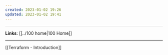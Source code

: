 ```yaml
---
created: 2023-01-02 19:26
updated: 2023-01-02 19:41
---
```

---
**Links**: [[../100 home|100 Home]]

---
[[Terraform - Introduction]]
